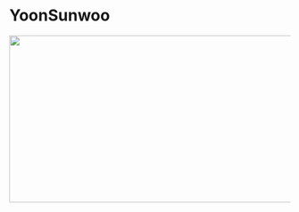 # YoonSunwoo
<img src="https://user-images.githubusercontent.com/93020734/224773474-8803e061-9013-42eb-ae76-c595e1a7263a.png" width="600" height="300" />
